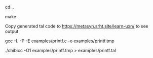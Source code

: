 cd ..

make

Copy generated tal code to https://metasyn.srht.site/learn-uxn/ to see output

gcc -I. -P -E examples/printf.c -o examples/printf.tmp

./chibicc -O1 examples/printf.tmp > examples/printf.tal